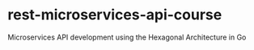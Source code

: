 # rest-microservices-api-course
Microservices API development using the Hexagonal Architecture in Go
